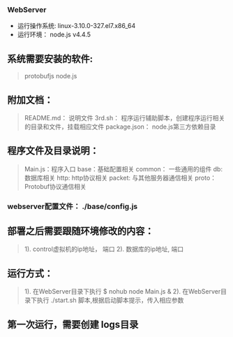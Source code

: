 ### WebServer

* 运行操作系统: linux-3.10.0-327.el7.x86_64
* 运行环境： node.js v4.4.5

## 系统需要安装的软件:
> protobufjs
> node.js

## 附加文档：
> README.md： 说明文件
> 3rd.sh： 程序运行辅助脚本，创建程序运行相关的目录和文件，挂载相应文件
> package.json： node.js第三方依赖目录

## 程序文件及目录说明：
> Main.js：程序入口
> base：基础配置相关
> common： 一些通用的组件
> db: 数据库相关
> http: http协议相关
> packet: 与其他服务器通信相关
> proto：Protobuf协议通信相关

### webserver配置文件： ./base/config.js
## 部署之后需要跟随环境修改的内容： 
> 1). control虚拟机的ip地址， 端口
> 2). 数据库的ip地址, 端口


## 运行方式：
> 1). 在WebServer目录下执行 $ nohub node Main.js & 
> 2). 在WebServer目录下执行 ./start.sh 脚本,根据启动脚本提示，传入相应参数

## 第一次运行，需要创建 logs目录

